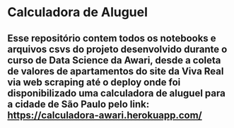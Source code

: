 # Calculadora de Aluguel

## Esse repositório contem todos os notebooks e arquivos csvs do projeto desenvolvido durante o curso de Data Science da Awari, desde a coleta de valores de apartamentos do site da Viva Real via web scraping até o deploy onde foi disponibilizado uma calculadora de aluguel para a cidade de São Paulo pelo link: https://calculadora-awari.herokuapp.com/
